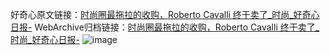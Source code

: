 好奇心原文链接：[时尚圈最拖拉的收购，Roberto Cavalli 终于卖了_时尚_好奇心日报-](https://www.qdaily.com/articles/9179.html)
WebArchive归档链接：[时尚圈最拖拉的收购，Roberto Cavalli 终于卖了_时尚_好奇心日报-](http://web.archive.org/web/20190623153852/https://www.qdaily.com/articles/9179.html)
![image](http://ww3.sinaimg.cn/large/007d5XDply1g3veawilooj30u02iy4qp)